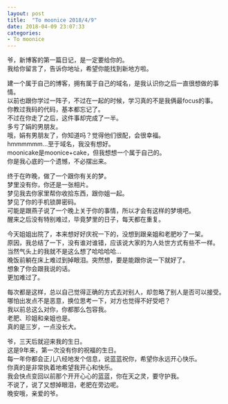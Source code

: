 ```yaml
---
layout: post
title:  "To moonice 2018/4/9"
date: 2018-04-09 23:07:33
categories: 
- To moonice
---
```


爷，新博客的第一篇日记，是一定要给你的。  
我给你留言了，告诉你地址，希望你能找到新地方啦。


建一个属于自己的博客，拥有属于自己的域名，是我认识你之后一直很想做的事情。  
以前也跟你学过一阵子，不过在一起的时候，学习真的不是我俩最focus的事。  
你教过我码的代码，基本都忘记了。  
不过在你走了之后，这件事却完成了一半。  
多亏了娟的男朋友。  
哦，娟有男朋友了，你知道吗？觉得他们很配，会很幸福。  
hmmmmmm...至于域名，我没有想好。  
moonicake是moonice+cake，但我想想一个属于自己的。  
你是我心底的一个遗憾，不必摆出来。


终于在昨晚，做了一个跟你有关的梦。  
梦里没有你，你还是一张相片。  
梦见我去你家里帮你收拾东西，跟你姐一起。  
梦见了你的手机锁屏密码。  
可能是跟燕子说了一个晚上关于你的事情，所以才会有这样的梦境吧。  
醒来之后没有特别难过，毕竟梦里的日子，每天都在重复。


今天姐姐出院了，本来想好好庆祝一下的，没想到跟亲姐和老肥吵了一架。  
原因，我总结了一下，没有谁对谁错，应该说大家的为人处世方式有些不一样。  
当然气头上的我就不是这么想了哈哈哈哈...  
晚饭前躺在床上难过到掉眼泪。突然想，要是能跟你说一下就好了。  
想象了你会跟我说的话。  
更加难过了。


每次都是这样，总以自己觉得正确的方式去对别人，却忽略了别人是否可以接受。  
哪怕出发点不是恶意，换位思考一下，对方也觉得不好受吧？  
我以前总这么对你，你都那么包容我。  
老肥、珍姐和亲姐也是。  
真的是三岁，一点没长大。


爷，三天后就迎来我的生日。  
这是9年来，第一次没有你的祝福的生日。  
每一年你都会正儿八经地发个信息，说蓝蓝祝你，希望你永远开心快乐。  
你真的是非常执着地希望我开心和快乐。  
我会快点变回以前那个开开心心的蓝蓝，你在天之灵，要守护我。  
不说了，说了又想掉眼泪，老肥在旁边呢。  
晚安哦，亲爱的爷。